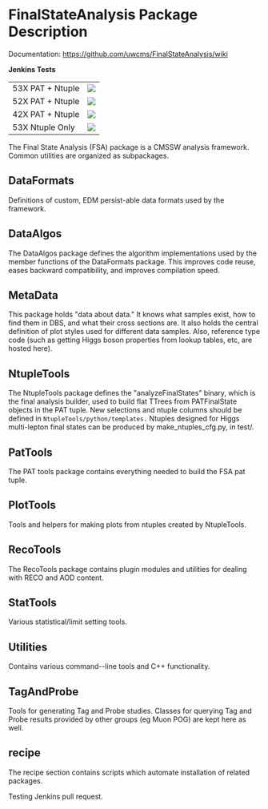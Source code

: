 FinalStateAnalysis Package Description
======================================

Documentation: https://github.com/uwcms/FinalStateAnalysis/wiki

**Jenkins Tests**
<table>
    <tr>
        <td>53X PAT + Ntuple</td> 
        <td><a href='http://login06.hep.wisc.edu:8080/job/FinalStateAnalysis/'><img src='http://login06.hep.wisc.edu:8080/job/FinalStateAnalysis/badge/icon'></a></td>
    </tr>
    <tr>
        <td>52X PAT + Ntuple</td> 
        <td><a href='http://login06.hep.wisc.edu:8080/job/FinalStateAnalysis-52X/'><img src='http://login06.hep.wisc.edu:8080/job/FinalStateAnalysis-52X/badge/icon'></a></td>
    </tr>
    <tr>
        <td>42X PAT + Ntuple</td> 
        <td><a href='http://login06.hep.wisc.edu:8080/job/FinalStateAnalysis-42X/'><img src='http://login06.hep.wisc.edu:8080/job/FinalStateAnalysis-42X/badge/icon'></a></td>
    </tr>
    <tr>
        <td>53X Ntuple Only</td> 
        <td><a href='http://login06.hep.wisc.edu:8080/job/FinalStateAnalysis-NoPAT/'><img src='http://login06.hep.wisc.edu:8080/job/FinalStateAnalysis-NoPAT/badge/icon'></a></td>
    </tr>
</table>

The Final State Analysis (FSA) package is a CMSSW analysis framework.  Common
utilities are organized as subpackages.  

DataFormats
-----------

Definitions of custom, EDM persist-able data formats used by the framework.

DataAlgos
---------

The DataAlgos package defines the algorithm implementations used by the member
functions of the DataFormats package.  This improves code reuse, eases backward
compatibility, and improves compilation speed.

MetaData 
--------

This package holds "data about data."  It knows what samples exist, how to find
them in DBS, and what their cross sections are.  It also holds the central
definition of plot styles used for different data samples.  Also, reference type
code (such as getting Higgs boson properties from lookup tables, etc, are hosted
here).

NtupleTools
-----------

The NtupleTools package defines the "analyzeFinalStates" binary, which is
the final analysis builder, used to build flat TTrees from PATFinalState
objects in the PAT tuple.  New selections and ntuple columns should be defined
in
``NtupleTools/python/templates.``  Ntuples designed for Higgs multi-lepton final 
states can be produced by make_ntuples_cfg.py, in test/.

PatTools
--------

The PAT tools package contains everything needed to build the FSA pat tuple.  

PlotTools
--------

Tools and helpers for making plots from ntuples created by NtupleTools.

RecoTools
---------

The RecoTools package contains plugin modules and utilities for dealing with
RECO and AOD content.  

StatTools
---------

Various statistical/limit setting tools.

Utilities
---------

Contains various command--line tools and C++ functionality.  

TagAndProbe
-----------

Tools for generating Tag and Probe studies.  Classes for querying Tag and Probe
results provided by other groups (eg Muon POG) are kept here as well.

recipe
---------------

The recipe section contains scripts which automate installation of related
packages.  

Testing Jenkins pull request.

